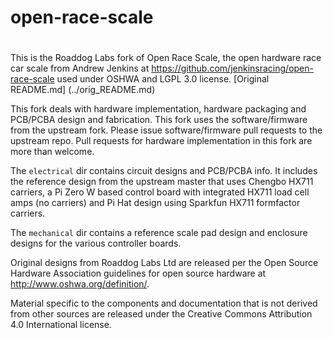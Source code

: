# open-race-scale
# 
This is the Roaddog Labs fork of Open Race Scale, the open hardware
race car scale from Andrew Jenkins at
https://github.com/jenkinsracing/open-race-scale used under OSHWA and
LGPL 3.0 license.  [Original README.md] (../orig_README.md)

This fork deals with hardware implementation, hardware packaging and
PCB/PCBA design and fabrication.  This fork uses the software/firmware
from the upstream fork.  Please issue software/firmware pull requests to
the upstream repo.  Pull requests for hardware implementation in this
fork are more than welcome.

The `electrical` dir contains circuit designs and PCB/PCBA info.  It
includes the reference design from the upstream master that uses Chengbo HX711 carriers, a Pi Zero W
based control board with integrated HX711 load cell amps (no carriers) and Pi Hat design using Sparkfun HX711 formfactor carriers.

The `mechanical` dir contains a reference scale pad design and enclosure designs for the various controller boards.


Original designs from Roaddog Labs Ltd are released per the Open Source
Hardware Association guidelines for open source hardware at
http://www.oshwa.org/definition/.

Material specific to the components and documentation that is not
derived from other sources are released under the Creative Commons
Attribution 4.0 International license.